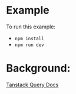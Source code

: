 # Example

To run this example:

- `npm install`
- `npm run dev`

# Background:
[Tanstack Query Docs](https://tanstack.com/query/latest/docs/framework/react/examples/basic?path=examples%2Freact%2Fbasic%2Fsrc%2Findex.tsx)

